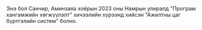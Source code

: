 Энэ бол Санчир, Аминзаяа хоёрын 2023 оны Намрын улиралд "Програм хангамжийн хөгжүүлэлт" хичээлийн хүрээнд хийсэн "Ажилтны цаг бүртгэлийн систем" болно.
